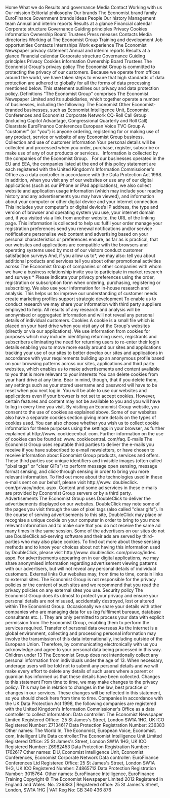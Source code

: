 Home What we do Results and governance Media Contact Working with us Our mission Editorial philosophy Our brands The Economist brand family EuroFinance Government brands Ideas People Our history Management team Annual and interim reports Results at a glance Financial calendar Corporate structure Governance Guiding principles Privacy Cookies information Ownership Board Trustees Press releases Contacts Media directories Working at The Economist Group Training and development Job opportunities Contacts Internships Work experience The Economist Newspaper privacy statement Annual and interim reports Results at a glance Financial calendar Corporate structure Governance Guiding principles Privacy Cookies information Ownership Board Trustees The Economist Group's privacy policy The Economist Group is committed to protecting the privacy of our customers. Because we operate from offices around the world, we have taken steps to ensure that high standards of data protection are adhered to globally for all the forms of data processing mentioned below. This statement outlines our privacy and data protection policy. Definitions "The Economist Group" comprises The Economist Newspaper Limited and its subsidiaries, which together operate a number of businesses, including the following: The Economist Other Economist-branded businesses, such as Economist Intelligence Unit, Economist Conferences and Economist Corporate Network CQ-Roll Call Group (including Capitol Advantage, Congressional Quarterly and Roll Call) Clearstate EuroFinance Conferences European Voice TVC Group A "customer" (or "you") is anyone ordering, registering for or making use of any product, service or website of any Economist Group business. Collection and use of customer information Your personal details will be collected and processed when you order, purchase, register, subscribe or make use of any of our products or services.   Information is collected by the companies of the Economist Group.   For our businesses operated in the EU and EEA, the companies listed at the end of this policy statement are each registered with the United Kingdom's Information Commissioner's Office as a data controller in accordance with the Data Protection Act 1998. In addition, when you visit any of our websites or use any of our digital applications (such as our iPhone or iPad applications), we also collect website and application usage information (which may include your reading history and any advertisements you may have viewed), and information about your computer or other digital device and your internet connection. This includes your computer's or digital device’s IP address, the type and version of browser and operating system you use, your internet domain and, if you visited via a link from another website, the URL of the linking page. This information is collected to help us: fulfil your order manage your registration preferences send you renewal notifications and/or service notifications personalise web content and advertising based on your personal characteristics or preferences ensure, as far as is practical, that our websites and applications are compatible with the browsers and operating systems used by most of our visitors conduct customer satisfaction surveys And, if you allow us to\*, we may also: tell you about additional products and services tell you about other promotional activities across The Economist Group of companies or other companies with whom we have a business relationship invite you to participate in market research and surveys \* Please indicate your privacy preferences using the order, registration or subscription form when ordering, purchasing, registering or subscribing. We also use your information for in-house research and analysis. This helps us to: improve our understanding of customer needs create marketing profiles support strategic development To enable us to conduct research we may share your information with third party suppliers employed to help. All results of any research and analysis will be anonymised or aggregated information and will not reveal any personal details of individual customers. Cookies A cookie is a small file which is placed on your hard drive when you visit any of the Group's websites (directly or via our applications). We use information from cookies for purposes which may include: identifying returning users, registrants and subscribers eliminating the need for returning users to re-enter their login details enabling you to move more easily around our sites and applications tracking your use of our sites to better develop our sites and applications in accordance with your requirements building up an anonymous profile based on your browsing patterns across our sites, applications and third party websites, which enables us to make advertisements and content available to you that is more relevant to your interests You can delete cookies from your hard drive at any time. Bear in mind, though, that if you delete them, any settings such as your stored username and password will have to be reset when you next log in. You will be able to use our websites and applications even if your browser is not set to accept cookies. However, certain features and content may not be available to you and you will have to log in every time you visit. By visiting an Economist Group website, you consent to the use of cookies as explained above. Some of our websites also have a separate cookies section giving more details on the types of cookies used. You can also choose whether you wish us to collect cookie information for these purposes using the settings in your browser, as further explained at http://www. cookiecentral. com. Further information on the use of cookies can be found at: www. cookiecentral. com/faq. E-mails The Economist Group uses reputable third parties to deliver the e-mails you receive if you have subscribed to e-mail newsletters, or have chosen to receive information about Economist Group products, services and offers. These third parties use unique identifiers and invisible images (often called "pixel tags" or "clear GIFs") to perform message open sensing, message format sensing, and click-through sensing in order to bring you more relevant information. To find out more about the technologies used in these e-mails sent on our behalf, please visit http://www. doubleclick. com/privacy/index. aspx. Content and some ad services in these e-mails are provided by Economist Group servers or by a third party. Advertisements The Economist Group uses DoubleClick to deliver the advertisements displayed on our websites. DoubleClick may note some of the pages you visit through the use of pixel tags (also called "clear gifs"). In the course of serving advertisements to this site, DoubleClick may place or recognise a unique cookie on your computer in order to bring to you more relevant information and to make sure that you do not receive the same ad many times in the same session. Some of the advertisers on our sites do not use DoubleClick ad-serving software and their ads are served by third-parties who may also place cookies. To find out more about these sensing methods and to know your choices about not having this information used by DoubleClick, please visit http://www. doubleclick. com/privacy/index. aspx. For advertisements appearing on in our digital applications, we may share anonymised information regarding advertisement viewing patterns with our advertisers, but will not reveal any personal details of individual customers. External links Our websites may, from time to time, contain links to external sites. The Economist Group is not responsible for the privacy policies or the content of such sites and we recommend that you read the privacy policies on any external sites you use. Security policy The Economist Group does its utmost to protect your privacy and ensure your personal details are not misused, accidentally destroyed, lost or altered within The Economist Group. Occasionally we share your details with other companies who are managing data for us (eg fulfilment bureaux, database consultants etc. ). They are only permitted to process your data with explicit permission from The Economist Group, enabling them to perform the services required. Transfer of personal data overseas As the internet is a global environment, collecting and processing personal information may involve the transmission of this data internationally, including outside of the European Union. Therefore, by communicating electronically with us you acknowledge and agree to your personal data being processed in this way. Children under 13 The Economist Group does not intentionally collect any personal information from individuals under the age of 13. When necessary, underage users will be told not to submit any personal details and we will make every effort to delete any details of such users where a parent or guardian has informed us that these details have been collected. Changes to this statement From time to time, we may make changes to the privacy policy. This may be in relation to changes in the law, best practice or changes in our services. These changes will be reflected in this statement, so you should check here from time to time. Companies In accordance with the UK Data Protection Act 1998, the following companies are registered with the United Kingdom's Information Commissioner's Office as a data controller to collect information: Data controller: The Economist Newspaper Limited Registered Office:  25 St James's Street, London SW1A 1HG, UK ICO Registered Number: Z7134617 Data Protection Registration Number: 236383 Other names: The World In, The Economist, European Voice, Economist. com, Intelligent Life Data controller:The Economist Intelligence Unit Limited Registered Office: 25 St James's Street, London SW1A 1HG, UK ICO Registered Number: Z6982453 Data Protection Registration Number: 1762617 Other names: EIU, Economist Intelligence Unit, Economist Conferences, Economist Corporate Network Data controller: EuroFinance Conferences Ltd Registered Office: 25 St James's Street, London SW1A 1HG, UK ICO Registered Number: Z4865712 Data Protection Registration Number: 3015764  Other names: EuroFinance Intelligence, EuroFinance Training Copyright © The Economist Newspaper Limited 2012 Registered in England and Wales. No. 236383 | Registered office: 25 St James's Street, London, SW1A 1HG | VAT Reg No: GB 340 436 876